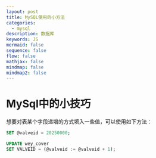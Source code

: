 ```yaml
---
layout: post
title: MySQL使用的小方法
categories:
  - mysql
description: 数据库
keywords: JS
mermaid: false
sequence: false
flow: false
mathjax: false
mindmap: false
mindmap2: false
---
```

# MySql中的小技巧

想要对表某个字段递增的方式填入一些值，可以使用如下方法：

```sql
SET @valveid = 20250000;

UPDATE wey_cover
SET VALVEID = (@valveid := @valveid + 1);

```